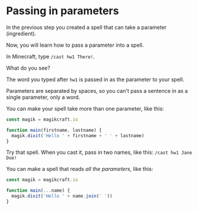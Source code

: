 # Passing in parameters

In the previous step you created a spell that can take a parameter (ingredient).

Now, you will learn how to pass a parameter into a spell.

In Minecraft, type `/cast hw1 There!`.

What do you see?

The word you typed after `hw1` is passed in as the parameter to your spell.

Parameters are separated by spaces, so you can't pass a sentence in as a single parameter, only a word.

You can make your spell take more than one parameter, like this:

```javascript
const magik = magikcraft.io

function main(firstname, lastname) {
  magik.dixit('Hello ' + firstname + ' ' + lastname)
}
```

Try that spell. When you cast it, pass in two names, like this: `/cast hw1 Jane Doe!`

You can make a spell that reads *all the parameters*, like this:

```javascript
const magik = magikcraft.io

function main(...name) {
  magik.dixit('Hello ' + name.join(' '))
}
```

